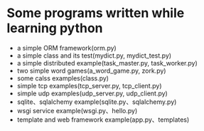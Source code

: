 # Some programs written while learning python

- a simple ORM framework(orm.py)
- a simple class and its test(mydict.py, mydict_test.py)
- a simple distributed example(task_master.py, task_worker.py)
- two simple word games(a_word_game.py, zork.py)
- some calss examples(class.py)
- simple tcp examples(tcp_server.py, tcp_client.py)
- simple udp examples(udp_server.py, udp_client.py)
- sqlite、sqlalchemy example(sqlite.py、sqlalchemy.py)
- wsgi service example(wsgi.py、hello.py)
- template and web framework example(app.py、templates)